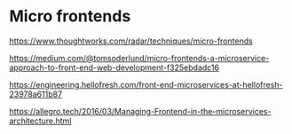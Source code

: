 # Micro frontends

https://www.thoughtworks.com/radar/techniques/micro-frontends

https://medium.com/@tomsoderlund/micro-frontends-a-microservice-approach-to-front-end-web-development-f325ebdadc16

https://engineering.hellofresh.com/front-end-microservices-at-hellofresh-23978a611b87

https://allegro.tech/2016/03/Managing-Frontend-in-the-microservices-architecture.html
